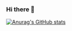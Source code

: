 ### Hi there 👋

[![Anurag's GitHub stats](https://github-readme-stats.vercel.app/api?username=lipeiv)](https://github.com/anuraghazra/github-readme-stats)
